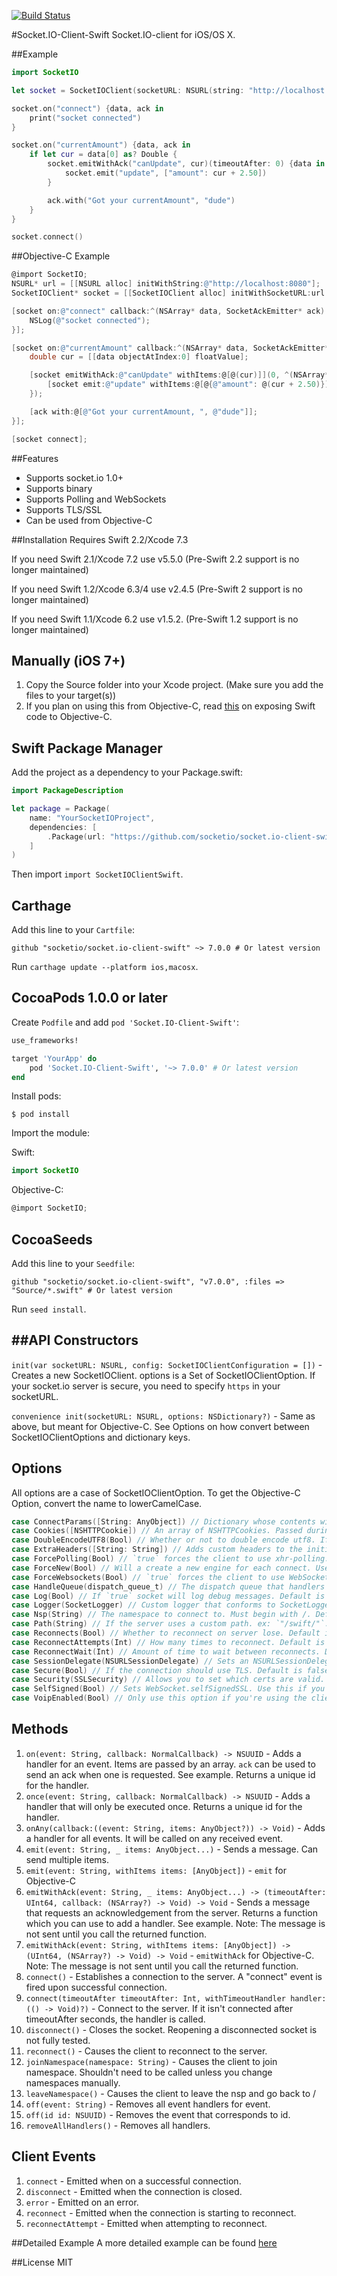[![Build Status](https://travis-ci.org/socketio/socket.io-client-swift.svg?branch=master)](https://travis-ci.org/socketio/socket.io-client-swift)

#Socket.IO-Client-Swift
Socket.IO-client for iOS/OS X.

##Example
```swift
import SocketIO

let socket = SocketIOClient(socketURL: NSURL(string: "http://localhost:8080")!, config: [.Log(true), .ForcePolling(true)])

socket.on("connect") {data, ack in
    print("socket connected")
}

socket.on("currentAmount") {data, ack in
    if let cur = data[0] as? Double {
        socket.emitWithAck("canUpdate", cur)(timeoutAfter: 0) {data in
            socket.emit("update", ["amount": cur + 2.50])
        }

        ack.with("Got your currentAmount", "dude")
    }
}

socket.connect()
```

##Objective-C Example
```objective-c
@import SocketIO;
NSURL* url = [[NSURL alloc] initWithString:@"http://localhost:8080"];
SocketIOClient* socket = [[SocketIOClient alloc] initWithSocketURL:url config:@{@"log": @YES, @"forcePolling": @YES}];

[socket on:@"connect" callback:^(NSArray* data, SocketAckEmitter* ack) {
    NSLog(@"socket connected");
}];

[socket on:@"currentAmount" callback:^(NSArray* data, SocketAckEmitter* ack) {
    double cur = [[data objectAtIndex:0] floatValue];

    [socket emitWithAck:@"canUpdate" withItems:@[@(cur)]](0, ^(NSArray* data) {
        [socket emit:@"update" withItems:@[@{@"amount": @(cur + 2.50)}]];
    });

    [ack with:@[@"Got your currentAmount, ", @"dude"]];
}];

[socket connect];

```

##Features
- Supports socket.io 1.0+
- Supports binary
- Supports Polling and WebSockets
- Supports TLS/SSL
- Can be used from Objective-C

##Installation
Requires Swift 2.2/Xcode 7.3

If you need Swift 2.1/Xcode 7.2 use v5.5.0 (Pre-Swift 2.2 support is no longer maintained)

If you need Swift 1.2/Xcode 6.3/4 use v2.4.5 (Pre-Swift 2 support is no longer maintained)

If you need Swift 1.1/Xcode 6.2 use v1.5.2. (Pre-Swift 1.2 support is no longer maintained)

Manually (iOS 7+)
-----------------
1. Copy the Source folder into your Xcode project. (Make sure you add the files to your target(s))
2. If you plan on using this from Objective-C, read [this](https://developer.apple.com/library/ios/documentation/Swift/Conceptual/BuildingCocoaApps/MixandMatch.html) on exposing Swift code to Objective-C.

Swift Package Manager
---------------------
Add the project as a dependency to your Package.swift:
```swift
import PackageDescription

let package = Package(
    name: "YourSocketIOProject",
    dependencies: [
        .Package(url: "https://github.com/socketio/socket.io-client-swift", majorVersion: 6)
    ]
)
```

Then import `import SocketIOClientSwift`.

Carthage
-----------------
Add this line to your `Cartfile`:
```
github "socketio/socket.io-client-swift" ~> 7.0.0 # Or latest version
```

Run `carthage update --platform ios,macosx`.

CocoaPods 1.0.0 or later
------------------
Create `Podfile` and add `pod 'Socket.IO-Client-Swift'`:

```ruby
use_frameworks!

target 'YourApp' do
    pod 'Socket.IO-Client-Swift', '~> 7.0.0' # Or latest version
end
```

Install pods:

```
$ pod install
```

Import the module:

Swift:
```swift
import SocketIO
```

Objective-C:

```Objective-C
@import SocketIO;
```

CocoaSeeds
-----------------

Add this line to your `Seedfile`:

```
github "socketio/socket.io-client-swift", "v7.0.0", :files => "Source/*.swift" # Or latest version
```

Run `seed install`.


##API
Constructors
-----------
`init(var socketURL: NSURL, config: SocketIOClientConfiguration = [])` - Creates a new SocketIOClient. options is a Set of SocketIOClientOption. If your socket.io server is secure, you need to specify `https` in your socketURL.

`convenience init(socketURL: NSURL, options: NSDictionary?)` - Same as above, but meant for Objective-C. See Options on how convert between SocketIOClientOptions and dictionary keys.

Options
-------
All options are a case of SocketIOClientOption. To get the Objective-C Option, convert the name to lowerCamelCase.

```swift
case ConnectParams([String: AnyObject]) // Dictionary whose contents will be passed with the connection.
case Cookies([NSHTTPCookie]) // An array of NSHTTPCookies. Passed during the handshake. Default is nil.
case DoubleEncodeUTF8(Bool) // Whether or not to double encode utf8. If using the node based server this should be true. Default is true.
case ExtraHeaders([String: String]) // Adds custom headers to the initial request. Default is nil.
case ForcePolling(Bool) // `true` forces the client to use xhr-polling. Default is `false`
case ForceNew(Bool) // Will a create a new engine for each connect. Useful if you find a bug in the engine related to reconnects
case ForceWebsockets(Bool) // `true` forces the client to use WebSockets. Default is `false`
case HandleQueue(dispatch_queue_t) // The dispatch queue that handlers are run on. Default is the main queue.
case Log(Bool) // If `true` socket will log debug messages. Default is false.
case Logger(SocketLogger) // Custom logger that conforms to SocketLogger. Will use the default logging otherwise.
case Nsp(String) // The namespace to connect to. Must begin with /. Default is `/`
case Path(String) // If the server uses a custom path. ex: `"/swift/"`. Default is `""`
case Reconnects(Bool) // Whether to reconnect on server lose. Default is `true`
case ReconnectAttempts(Int) // How many times to reconnect. Default is `-1` (infinite tries)
case ReconnectWait(Int) // Amount of time to wait between reconnects. Default is `10`
case SessionDelegate(NSURLSessionDelegate) // Sets an NSURLSessionDelegate for the underlying engine. Useful if you need to handle self-signed certs. Default is nil.
case Secure(Bool) // If the connection should use TLS. Default is false.
case Security(SSLSecurity) // Allows you to set which certs are valid. Useful for SSL pinning.
case SelfSigned(Bool) // Sets WebSocket.selfSignedSSL. Use this if you're using self-signed certs.
case VoipEnabled(Bool) // Only use this option if you're using the client with VoIP services. Changes the way the WebSocket is created. Default is false
```
Methods
-------
1. `on(event: String, callback: NormalCallback) -> NSUUID` - Adds a handler for an event. Items are passed by an array. `ack` can be used to send an ack when one is requested. See example. Returns a unique id for the handler.
2. `once(event: String, callback: NormalCallback) -> NSUUID` - Adds a handler that will only be executed once. Returns a unique id for the handler.
3. `onAny(callback:((event: String, items: AnyObject?)) -> Void)` - Adds a handler for all events. It will be called on any received event.
4. `emit(event: String, _ items: AnyObject...)` - Sends a message. Can send multiple items.
5. `emit(event: String, withItems items: [AnyObject])` - `emit` for Objective-C
6. `emitWithAck(event: String, _ items: AnyObject...) -> (timeoutAfter: UInt64, callback: (NSArray?) -> Void) -> Void` - Sends a message that requests an acknowledgement from the server. Returns a function which you can use to add a handler. See example. Note: The message is not sent until you call the returned function.
7. `emitWithAck(event: String, withItems items: [AnyObject]) -> (UInt64, (NSArray?) -> Void) -> Void` - `emitWithAck` for Objective-C. Note: The message is not sent until you call the returned function.
8. `connect()` - Establishes a connection to the server. A "connect" event is fired upon successful connection.
9. `connect(timeoutAfter timeoutAfter: Int, withTimeoutHandler handler: (() -> Void)?)` - Connect to the server. If it isn't connected after timeoutAfter seconds, the handler is called.
10. `disconnect()` - Closes the socket. Reopening a disconnected socket is not fully tested.
11. `reconnect()` - Causes the client to reconnect to the server.
12. `joinNamespace(namespace: String)` - Causes the client to join namespace. Shouldn't need to be called unless you change namespaces manually.
13. `leaveNamespace()` - Causes the client to leave the nsp and go back to /
14. `off(event: String)` - Removes all event handlers for event.
15. `off(id id: NSUUID)` - Removes the event that corresponds to id.
16. `removeAllHandlers()` - Removes all handlers.

Client Events
------
1. `connect` - Emitted when on a successful connection.
2. `disconnect` - Emitted when the connection is closed.
3. `error` - Emitted on an error.
4. `reconnect` - Emitted when the connection is starting to reconnect.
5. `reconnectAttempt` - Emitted when attempting to reconnect.

##Detailed Example
A more detailed example can be found [here](https://github.com/nuclearace/socket.io-client-swift-example)

##License
MIT
